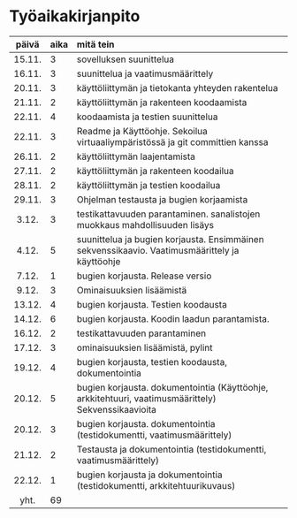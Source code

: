 # Työaikakirjanpito

| päivä  | aika | mitä tein  |
| :----: |:-----| :-----|
| 15.11. | 3    | sovelluksen suunittelua |
| 16.11. | 3    | suunittelua ja vaatimusmäärittely|
| 20.11. | 3    | käyttöliittymän ja tietokanta yhteyden rakentelua|
| 21.11. | 2    | käyttöliittymän ja rakenteen koodaamista|
| 22.11. | 4    | koodaamista ja testien suunittelua|
| 22.11. | 3    | Readme ja Käyttöohje. Sekoilua virtuaaliympäristössä ja git committien kanssa|
| 26.11. | 2    | käyttöliittymän laajentamista|
| 27.11. | 2    | käyttöliittymän ja rakenteen koodailua|
| 28.11. | 2    | käyttöliittymän ja testien koodailua|
| 29.11. | 3    | Ohjelman testausta ja bugien korjaamista|
| 3.12. | 3    | testikattavuuden parantaminen. sanalistojen muokkaus mahdollisuuden lisäys|
| 4.12. | 5    | suunittelua ja bugien korjausta. Ensimmäinen sekvenssikaavio. Vaatimusmäärittely ja käyttöohje|
| 7.12. | 1    | bugien korjausta. Release versio|
| 9.12. | 3    | Ominaisuuksien lisäämistä|
| 13.12. | 4    | bugien korjausta. Testien koodausta|
| 14.12. | 6    | bugien korjausta. Koodin laadun parantamista.
| 16.12. | 2    | testikattavuuden parantaminen|
| 17.12. | 3    | ominaisuuksien lisäämistä, pylint |
| 19.12. | 4    | bugien korjausta, testien koodausta, dokumentointia|
| 20.12. | 5    | bugien korjausta. dokumentointia (Käyttöohje, arkkitehtuuri, vaatimusmäärittely) Sekvenssikaavioita|
| 20.12. | 3    | bugien korjausta. dokumentointia (testidokumentti, vaatimusmäärittely) |
| 21.12. | 2    | Testausta ja dokumentointia (testidokumentti, vaatimusmäärittely) |
| 22.12. | 1   | bugien korjausta ja dokumentointia (testidokumentti, arkkitehtuurikuvaus) |
| yht. | 69    | |


